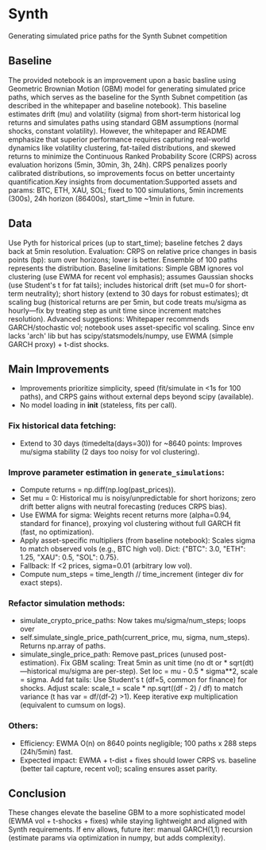 # Synth
Generating simulated price paths for the Synth Subnet competition

## Baseline
The provided notebook is an improvement upon a basic basline using Geometric Brownian Motion (GBM) model for generating simulated price paths, which serves as the baseline for the Synth Subnet competition (as described in the whitepaper and baseline notebook). 
This baseline estimates drift (mu) and volatility (sigma) from short-term historical log returns and simulates paths using standard GBM assumptions (normal shocks, constant volatility). 
However, the whitepaper and README emphasize that superior performance requires capturing real-world dynamics like volatility clustering, fat-tailed distributions, and skewed returns to minimize the Continuous Ranked Probability Score (CRPS) across evaluation horizons (5min, 30min, 3h, 24h). 
CRPS penalizes poorly calibrated distributions, so improvements focus on better uncertainty quantification.Key insights from documentation:Supported assets and params: BTC, ETH, XAU, SOL; fixed to 100 simulations, 5min increments (300s), 24h horizon (86400s), start_time ~1min in future.

## Data 
Use Pyth for historical prices (up to start_time); baseline fetches 2 days back at 5min resolution.
Evaluation: CRPS on relative price changes in basis points (bp): sum over horizons; lower is better. Ensemble of 100 paths represents the distribution.
Baseline limitations: Simple GBM ignores vol clustering (use EWMA for recent vol emphasis); assumes Gaussian shocks (use Student's t for fat tails); includes historical drift (set mu=0 for short-term neutrality); short history (extend to 30 days for robust estimates); dt scaling bug (historical returns are per 5min, but code treats mu/sigma as hourly—fix by treating step as unit time since increment matches resolution).
Advanced suggestions: Whitepaper recommends GARCH/stochastic vol; notebook uses asset-specific vol scaling. Since env lacks 'arch' lib but has scipy/statsmodels/numpy, use EWMA (simple GARCH proxy) + t-dist shocks.

## Main Improvements
- Improvements prioritize simplicity, speed (fit/simulate in <1s for 100 paths), and CRPS gains without external deps beyond scipy (available). 
- No model loading in __init__ (stateless, fits per call).
### Fix historical data fetching:
- Extend to 30 days (timedelta(days=30)) for ~8640 points: Improves mu/sigma stability (2 days too noisy for vol clustering).
### Improve parameter estimation in `generate_simulations`:
- Compute returns = np.diff(np.log(past_prices)).
- Set mu = 0: Historical mu is noisy/unpredictable for short horizons; zero drift better aligns with neutral forecasting (reduces CRPS bias).
- Use EWMA for sigma: Weights recent returns more (alpha=0.94, standard for finance), proxying vol clustering without full GARCH fit (fast, no optimization).
- Apply asset-specific multipliers (from baseline notebook): Scales sigma to match observed vols (e.g., BTC high vol). Dict: {"BTC": 3.0, "ETH": 1.25, "XAU": 0.5, "SOL": 0.75}.
- Fallback: If <2 prices, sigma=0.01 (arbitrary low vol).
- Compute num_steps = time_length // time_increment (integer div for exact steps).
### Refactor simulation methods:
- simulate_crypto_price_paths: Now takes mu/sigma/num_steps; loops over 
- self.simulate_single_price_path(current_price, mu, sigma, num_steps). Returns np.array of paths.
- simulate_single_price_path: 
Remove past_prices (unused post-estimation).
Fix GBM scaling: Treat 5min as unit time (no dt or * sqrt(dt)—historical mu/sigma are per-step). Set loc = mu - 0.5 * sigma**2, scale = sigma.
Add fat tails: Use Student's t (df=5, common for finance) for shocks. Adjust scale: scale_t = scale * np.sqrt((df - 2) / df) to match variance (t has var = df/(df-2) >1).
Keep iterative exp multiplication (equivalent to cumsum on logs).
### Others:
- Efficiency: EWMA O(n) on 8640 points negligible; 100 paths x 288 steps (24h/5min) fast.
- Expected impact: EWMA + t-dist + fixes should lower CRPS vs. baseline (better tail capture, recent vol); scaling ensures asset parity.

## Conclusion
These changes elevate the baseline GBM to a more sophisticated model (EWMA vol + t-shocks + fixes) while staying lightweight and aligned with Synth requirements. 
If env allows, future iter: manual GARCH(1,1) recursion (estimate params via optimization in numpy, but adds complexity).

